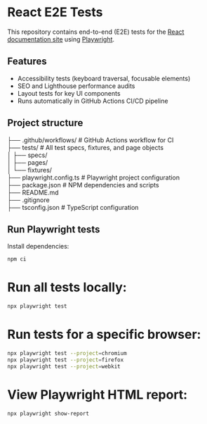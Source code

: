 # React E2E Tests

This repository contains end-to-end (E2E) tests for the [React documentation site](https://react.dev) using [Playwright](https://playwright.dev).

## Features

- Accessibility tests (keyboard traversal, focusable elements)
- SEO and Lighthouse performance audits
- Layout tests for key UI components
- Runs automatically in GitHub Actions CI/CD pipeline

## Project structure

├── .github/workflows/ # GitHub Actions workflow for CI  
├── tests/ # All test specs, fixtures, and page objects  
│ ├── specs/  
│ ├── pages/  
│ └── fixtures/  
├── playwright.config.ts # Playwright project configuration  
├── package.json # NPM dependencies and scripts  
├── README.md  
├── .gitignore  
├── tsconfig.json # TypeScript configuration

## Run Playwright tests

Install dependencies:

```bash
npm ci
```

# Run all tests locally:

```bash
npx playwright test
```

# Run tests for a specific browser:

```bash
npx playwright test --project=chromium
npx playwright test --project=firefox
npx playwright test --project=webkit
```

# View Playwright HTML report:

```bash
npx playwright show-report
```
